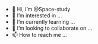 - 👋 Hi, I’m @Space-study
- 👀 I’m interested in ...
- 🌱 I’m currently learning ...
- 💞️ I’m looking to collaborate on ...
- 📫 How to reach me ...

<!---
Space-study/Space-study is a ✨ special ✨ repository because its `README.md` (this file) appears on your GitHub profile.
You can click the Preview link to take a look at your changes.
--->
